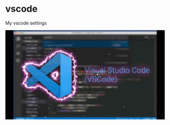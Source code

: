 # vscode
My vscode settings

  <img alt="github-snake" src="https://github.com/Kyrylo-Usichenko/vscode/blob/main/visual-studio-code-visual.gif" />
